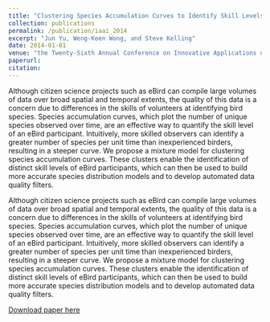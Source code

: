```yaml
---
title: "Clustering Species Accumulation Curves to Identify Skill Levels of Citizen Scientists Participating in the eBird Project."
collection: publications
permalink: /publication/iaai_2014
excerpt: "Jun Yu, Weng-Keen Wong, and Steve Kelling"
date: 2014-01-01
venue: "the Twenty-Sixth Annual Conference on Innovative Applications of Artificial Intelligence (IAAI)"
paperurl:
citation:
---
```

Although citizen science projects such as eBird can compile large volumes of data over broad spatial and temporal extents, the quality of this data is a concern due to differences in the skills of volunteers at identifying bird species. Species accumulation curves, which plot the number of unique species observed over time, are an effective way to quantify the skill level of an eBird participant. Intuitively, more skilled observers can identify a greater number of species per unit time than inexperienced birders, resulting in a steeper curve. We propose a mixture model for clustering species accumulation curves. These clusters enable the identification of distinct skill levels of eBird participants, which can then be used to build more accurate species distribution models and to develop automated data quality filters.

Although citizen science projects such as eBird can compile large volumes of data over broad spatial and temporal extents, the quality of this data is a concern due to differences in the skills of volunteers at identifying bird species. Species accumulation curves, which plot the number of unique species observed over time, are an effective way to quantify the skill level of an eBird participant. Intuitively, more skilled observers can identify a greater number of species per unit time than inexperienced birders, resulting in a steeper curve. We propose a mixture model for clustering species accumulation curves. These clusters enable the identification of distinct skill levels of eBird participants, which can then be used to build more accurate species distribution models and to develop automated data quality filters.

[Download paper here](https://github.com/zariable/zariable.github.io/blob/master/files/iaai_2014.pdf)
